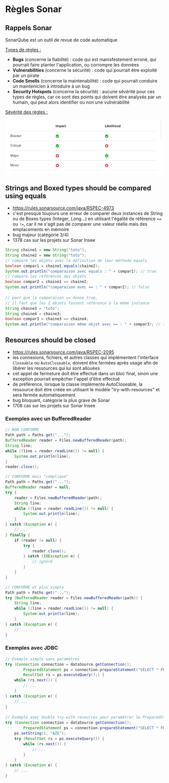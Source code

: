# Règles Sonar

## Rappels Sonar

SonarQube est un outil de revue de code automatique

<ins>Types de règles :</ins>
- **Bugs** (concerne la fiabilité) : code qui est manisfestement erroné, qui pourrait faire planter l'application, ou corrompre les données
- **Vulnerabilities** (concerne la sécurité) : code qui pourrait être exploité par un pirate
- **Code Smells** (concerne la maintenabilité) : code qui pourrait conduire un maintenicien à introduire à un bug
- **Security Hotspots** (concerne la sécurité) : aucune sévérité pour ces types de règles, car ce sont des points qui doivent être analysés par un humain, qui peut alors identifier ou non une vulnérabilité

<ins>Sévérité des règles :</ins>

![Sévérité des règles](sonar_severity.png)


## Strings and Boxed types should be compared using equals

- https://rules.sonarsource.com/java/RSPEC-4973
- c'est presque toujours une erreur de comparer deux instances de String ou de Boxes types (Integer, Long...) en utilisant l'égalité de référence `==` ou `!=`, car il ne s'agit pas de comparer une valeur réelle mais des emplacements en mémoire
- bug majeur (catégorie 3/4)
- 1378 cas sur les projets sur Sonar Insee

```java		
String chaine1 = new String("toto");
String chaine2 = new String("toto");
// compare les objets avec la définition de leur méthode equals
boolean compar1 = chaine1.equals(chaine2);
System.out.println("comparaison avec equals : " + compar1); // true
// compare les références des objets
boolean compar2 = chaine1 == chaine2;
System.out.println("comparaison avec == : " + compar2); // false

// pour que la comparaison == donne true,
// il faut que les 2 objets fassent référence à la même instance
String chaine3 = "toto";
String chaine4 = chaine3;
boolean compar3 = chaine3 == chaine4;
System.out.println("comparaison même objet avec == : " + compar3); // true
```


## Resources should be closed

- https://rules.sonarsource.com/java/RSPEC-2095
- les connexions, fichiers, et autres classes qui implémentent l'interface `Closeable` ou `AutoCloseable`, doivent être fermées après usage afin de libérer les ressources qui lui sont allouées
- cet appel de fermeture doit être effectué dans un bloc final, sinon une exception pourrait empêcher l'appel d'être effectué
- de préférence, lorsque la classe implémente AutoCloseable, la ressource doit être créée en utilisant le modèle "try-with-resources" et sera fermée automatiquement
- bug bloquant, catégorie la plus grave de Sonar
- 1708 cas sur les projets sur Sonar Insee


### Exemples avec un BufferedReader

```java
// NON CONFORME
Path path = Paths.get("...");
BufferedReader reader = Files.newBufferedReader(path);
String line;
while ((line = reader.readLine()) != null) {
	System.out.println(line);
}
reader.close();
```

```java
// CONFORME mais "compliqué"
Path path = Paths.get("...");
BufferedReader reader = null;
try {
	reader = Files.newBufferedReader(path);
	String line;
	while ((line = reader.readLine()) != null) {
		System.out.println(line);
	}
} catch (Exception e) {
	// ...
} finally {
	if (reader != null) {
		try {
			reader.close();
		} catch (IOException e) {
			// ignoré
		}
	}
}
```

```java
// CONFORME et plus simple
Path path = Paths.get("...");
try (BufferedReader reader = Files.newBufferedReader(path)) {
	String line;
	while ((line = reader.readLine()) != null) {
		System.out.println(line);
	}
} catch (Exception e) {
	// ...
}
```

### Exemples avec JDBC

```java
// Exemple simple sans paramètres
try (Connection connection = dataSource.getConnection();
		PreparedStatement ps = connection.prepareStatement("SELECT * FROM table");
		ResultSet rs = ps.executeQuery();) {
	while (rs.next()) {
		// ...
	}
} catch (Exception e) {
	// ...
}

// Exemple avec double try-with-resources pour paramétrer le PreparedStatement
try (Connection connection = dataSource.getConnection();
		PreparedStatement ps = connection.prepareStatement("SELECT * FROM table WHERE code = ?");) {
	ps.setString(1, "AZE");
	try (ResultSet rs = ps.executeQuery()) {
		while (rs.next()) {
			// ...
		}
	}
} catch (Exception e) {
	// ...
}
```
